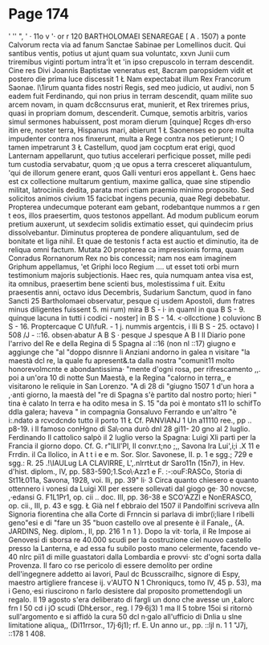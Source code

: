 # Page 174

' '' ", ' · 11o v '· or r 120 BARTHOLOMAEI SENAREGAE [ A . 1507) a ponte Calvorum recta via ad fanum Sanctae Sabinae per Lomellinos ducit. Qui santibus ventis, potius ut ajunt quam sua voluntatc, xxvn Junii cum triremibus viginti portum intra\'Ìt et 'in ipso crepuscolo in terram descendit. Cine res Divi Joannis Baptistae veneratus est, 8acram paropsidem vidit et postero die prima luce discessit 1 Ł Nam expectabat illum Rex Francorum Saonae. l\1irum quanta fides nostri Regis, sed meo judicio, ut audivi, non 5 eadem fuit Ferdinando, qui non prius in terram descendit, quam milite suo arcem novam, in quam dc8ccnsurus erat, munierit, et Rex triremes prius, quasi in propriam domum, descenderit. Cumque, semotis arbitris, varios simul sermones habuissent, post moram dierum [quinque] Rcges dh·erso itin ere, noster terra, Hispanus mari, abierunt 1 Ł Saonenses eo pore multa impudenter contra nos finxerunt, multa a Rege contra nos petierunt; l O tamen impetrarunt 3 Ł Castellum, quod jam cocptum erat erigi, quod Lanternam appellarunt, quo tutius accelerari perficique posset, mille pedi tum custodia servabatur, quom ;q ue opus a terra cresceret aliquantulum, 'qui de illorum genere erant, quos Galli venturi eros appellant Ł. Gens haec est cx collectione multarum gentium, maxime gallica, quae sine stipendio militat, latrociniis dedita, parata mori ctiam praemio minimo proposito. Sed solicitos animos civium 15 facicbat ingens pecunia, quae Regi debebatur. Propterea undecumque poterant eam gebant, rodebantque nummos a r gen t eos, illos praesertim, quos testonos appellant. Ad modum publicum eorum pretium auxerunt, ut sexdecim solidis extimatio esset, qui quindecim prius dissolvebantur. Diminutus propterea de pondere aliquantulum, sed de bonitate et liga nihil. Et quae de testonis f acta est auctio et diminutio, ita de reliqua omni factum. Mutata 20 propterea ca impressionis forma, quam Conradus Rornanorum Rex no bis concessit; nam nos eam imaginem Griphum appellamus, 'et Griphi loco Regium .... ut esset toti orbi murn testimonium majoris subjectionis. Haec res, quia numquam antea visa est, ita omnibus, praesertim bene scienti bus, molestissima f uit. Exitu praesentis anni, octavo idus Decembris, Sudarium Sanctum, quod in fano Sancti 25 Bartholomaei observatur, pesque cj usdem Apostoli, dum fratres minus diligentes fuissent 5. mi rum) mira B S - i· in quaml in qua B S - 9. quinque lacuna in tutti i codici - noster] in B S - 14. <·ollcctione ) coluvionc B S - 16. Proptercaque C Ul\fuR. - 1 j. nummis argentcis, i Ili B S - 25. octavo) l 508 /J - ::16. obsen·abatur A B S · pesque J spesque A B I Il Diario pone l'arrivo del Re e della Regina di 5 Spagna al ::16 (non nl ::17) giugno e aggiunge che "al "doppo disnnre li Anziani andorno in galea n visitare "la maestà dcl re, la quale fu apresent&.ta dalla nostra "comunit11 molto honorevolmcnte e abondantissima· "mente d'ogni rosa, per rifrescamento ,,. poi a un'ora 10 di notte Sun Maestà, e la Regina "calorno in terra,, e visitarono le reliquie in San Lorenzo. "A dì 28 di "giugno 1507 1 d'un hora a ,·anti giorno, la maestà del "re di Spagna s'è partito dal nostro porto; hieri " tina è calato In terra e ha odito mesa in S. 15 "da poi è montato s11 lo schifTo ddla galera; haveva " in compagnia Gonsaluvo Ferrando e un'altro "è i:.ndato a rcvcdcndo tutto il porto 11 Ł Cf. PANVIANJ 1 Un a11110 ree., pp .. p8-19. i Il famoso conHgno di Sa\·ona durò dnl 28 gi11- 20 gno al 2 luglio. Ferdinando Il cattolico salpò il 2 luglio verso la Spagna: Luigi Xli partì per la Francia il giorno dopo. Cf. G. r"ILll'Pl, Il convr.t;no ;,, Savona Ira Lui',i;i .X 11 e Frrdin. il Ca llolico, in A t t i e e m. Sor. Slor. Savonese, II. p. 1 e sgg.; 729 e sgg.: R. 25 .!\IAULug LA CLAVIRRE, L',.nlrrtŁut dr Saro11n (15n7), in Hev. d'hist. diplom., IV, pp. 583-590;1.Sco\·Azz1 e F. :-:ouF:RASCo, Storia di St11Ł011a, Savona, 1928, voi. Ili, pp. 39" li· 3 Circa quanto chiesero e quanto ottennero i vonesi da Luigi XII per essere sollevati dal giogo ge· 30 novcse, ,·edansi G. F1L1Pr1, op. cii .. doc. III, pp. 36-38 e SCO\'AZZl e NonERASCO, op. cii., III, p. 43 e sgg. Ł Già nel f ebbraio del 1507 il Pandolfini scriveva alln Signoria fiorentina che alla Corte di Frnncin si parlava di imbr(i;liare l ribelli geno\"esi e di "fare un 35 "buon castello ove al presente è il Fanale,, {A. JARDINS, Neg. diplom., Il, pp. 216 1 n 1 ). Dopo la vit· torla, il Re Impose ai Genovesi di sborsa re 40.000 scudi per la costruzione ciel nuovo castello presso la Lanterna, e ad essa fu subilo posto mano celermente, facendo ve- 40 nlrc piì1 di mille guastatori dalla Lombardia e provvi· stc d'ogni sorta dalla Provenza. Il faro co rse pericolo di essere demolito per ordine dell'ingegnere addetto ai lavori, Paul dc Bcusscrailhc, signore di Espy, maestro artigliere francese ij. v'AUTO N 1 Chroniqucs, tomo IV, 45 p. 53), ma i Geno,·esi riuscirono n farlo desistere dal proposito promettendogli un regalo. Il 19 agosto s'era deliberato di fargli un dono che avesse un ,Łalorc frn I 50 cd i jO scudi (DhŁersor., reg. l 79·6j3) 1 ma Il 5 tobre 15oi si ritornò sull'argomento e si affidò la cura 50 dcl n·galo all'ufficio di Dnlia u slne limitatione aliqua,, (Di11rrsor., 17j·6j1); rf. E. Un anno ur., pp. ::ljl n. 1 1 "J7j, ::178 1 408.